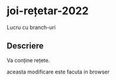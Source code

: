 # joi-rețetar-2022
Lucru cu branch-uri

## Descriere

Va conține rețete.

aceasta modificare este facuta in browser
